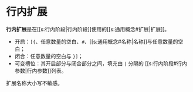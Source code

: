 # 行内扩展

**行内扩展**是在[[s:行内阶段|行内阶段]]使用的[[s:通用概念#扩展|扩展]]。

- 开启：`[{`、任意数量的空白、`#`、[[s:通用概念#名称|名称]]与任意数量的空白；
- 闭合：任意数量的空白与 `}]`；
- 可变槽位：其开启部分与闭合部分之间，填充由 `|` 分隔的<wbr />
  [[s:行内阶段#行内参数|行内参数]]列表。

扩展名称大小写不敏感。
